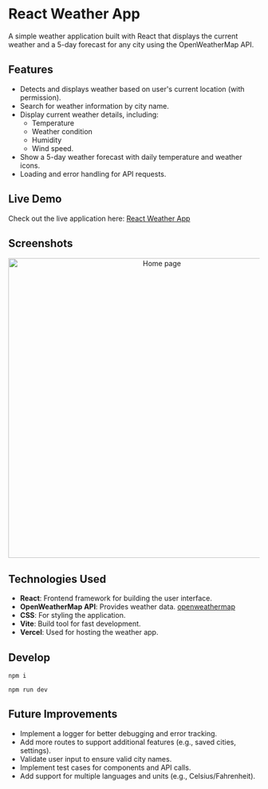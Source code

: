 # React Weather App

A simple weather application built with React that displays the current weather and a 5-day forecast for any city using the OpenWeatherMap API.

## Features

- Detects and displays weather based on user's current location (with permission).
- Search for weather information by city name.
- Display current weather details, including:
  - Temperature
  - Weather condition
  - Humidity
  - Wind speed.
- Show a 5-day weather forecast with daily temperature and weather icons.
- Loading and error handling for API requests.

## Live Demo

Check out the live application here: [React Weather App](https://locationweather.vercel.app/)

## Screenshots

<p align="center"> <img src="image.png" alt="Home page" width="600"/> </p>

## Technologies Used

- **React**: Frontend framework for building the user interface.
- **OpenWeatherMap API**: Provides weather data. [openweathermap](https://home.openweathermap.org/)
- **CSS**: For styling the application.
- **Vite**: Build tool for fast development.
- **Vercel**: Used for hosting the weather app.

## Develop

```shell
npm i

npm run dev
```

## Future Improvements

- Implement a logger for better debugging and error tracking.
- Add more routes to support additional features (e.g., saved cities, settings).
- Validate user input to ensure valid city names.
- Implement test cases for components and API calls.
- Add support for multiple languages and units (e.g., Celsius/Fahrenheit).
